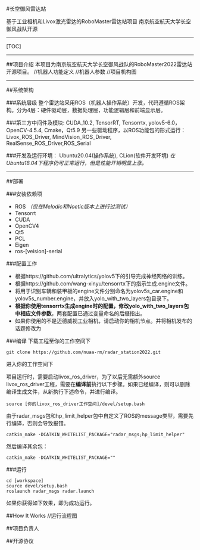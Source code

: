 ﻿#长空御风雷达站

基于工业相机和Livox激光雷达的RoboMaster雷达站项目
南京航空航天大学长空御风战队开源

----------
[TOC]

----------
##项目介绍
本项目为南京航空航天大学长空御风战队的RoboMaster2022雷达站开源项目。
//机器人功能定义
//机器人参数
//项目机构图

----------

##系统架构

###系统层级
整个雷达站采用ROS（机器人操作系统）开发，代码遵循ROS架构。分为4层：硬件驱动层，数据处理层，功能逻辑层和前端显示层。

###第三方中间件及模块:
CUDA_10.2, TensorRT, Tensorrtx, yolov5-6.0，OpenCV-4.5.4, Cmake，Qt5.9
另一些驱动程序，以ROS功能包的形式运行：Livox_ROS_Driver, MindVision_ROS_Driver, RealSense_ROS_Driver,ROS_Serial

###开发及运行环境：
Ubuntu20.04(操作系统), CLion(软件开发环境)
*在Ubuntu18.04下程序仍可正常运行，但是性能开销明显上涨。*

----------

##部署

###安装依赖项

 - ROS *（仅在Melodic和Noetic版本上进行过测试）*
 - Tensorrt
 - CUDA
 - OpenCV4
 - Qt5
 - PCL
 - Eigen
 - ros-[veision]-serial

###配置工作

 - 根据https://github.com/ultralytics/yolov5下的引导完成神经网络的训练。
 - 根据https://github.com/wang-xinyu/tensorrtx下的指示生成.engine文件。
 - 将用于识别车辆和装甲板的engine文件分别命名为yolov5s_car.engine和yolov5s_number.engine，并放入yolo_with_two_layers包目录下。
 - **根据你使用tensorrtx生成engine时的配置，修改yolo_with_two_layers包中相应文件参数**，两套配置已通过变量命名的后缀指出。
 - 如果你使用的不是迈德威视工业相机，请启动你的相机节点。并将相机发布的话题修改为

###编译
下载工程至你的工作空间下

    git clone https://github.com/nuaa-rm/radar_station2022.git
    
进入你的工作空间下

项目运行时，需要启动livox_ros_driver，为了以后无需额外source livox_ros_driver工程，需要在**编译前**执行以下步骤。如果已经编译，则可以删除编译生成文件，从新执行下述命令，并进行编译。

    source [你的livox_ros_driver工作空间]/devel/setup.bash
    
由于radar_msgs包和hp_limit_helper包中自定义了ROS的message类型，需要先行编译，否则会导致报错。

    catkin_make -DCATKIN_WHITELIST_PACKAGE="radar_msgs;hp_limit_helper"
    
然后编译其余包：

    catkin_make -DCATKIN_WHITELIST_PACKAGE=""

###运行

    cd [workspace]
    source devel/setup.bash
    roslaunch radar_msgs radar.launch
如果你获得如下效果，即为成功运行。

##How It Works
//运行流程图


##项目负责人

##开源协议


